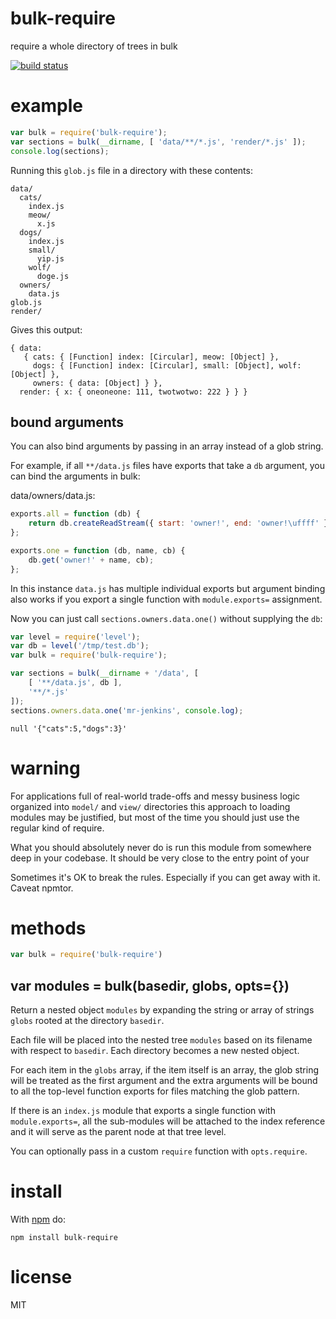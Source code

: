 # bulk-require

require a whole directory of trees in bulk

[![build status](https://secure.travis-ci.org/substack/bulk-require.png)](http://travis-ci.org/substack/bulk-require)

# example

``` js
var bulk = require('bulk-require');
var sections = bulk(__dirname, [ 'data/**/*.js', 'render/*.js' ]);
console.log(sections);
```

Running this `glob.js` file in a directory with these contents:

```
data/
  cats/
    index.js
    meow/
      x.js
  dogs/
    index.js
    small/
      yip.js
    wolf/
      doge.js
  owners/
    data.js
glob.js
render/
```

Gives this output:

```
{ data: 
   { cats: { [Function] index: [Circular], meow: [Object] },
     dogs: { [Function] index: [Circular], small: [Object], wolf: [Object] },
     owners: { data: [Object] } },
  render: { x: { oneoneone: 111, twotwotwo: 222 } } }
```

## bound arguments

You can also bind arguments by passing in an array instead of a glob string.

For example, if all `**/data.js` files have exports that take a `db` argument,
you can bind the arguments in bulk:

data/owners/data.js:

``` js
exports.all = function (db) {
    return db.createReadStream({ start: 'owner!', end: 'owner!\uffff' });
};

exports.one = function (db, name, cb) {
    db.get('owner!' + name, cb);
};
```

In this instance `data.js` has multiple individual exports but argument binding
also works if you export a single function with `module.exports=` assignment.

Now you can just call `sections.owners.data.one()` without supplying the `db`:

``` js
var level = require('level');
var db = level('/tmp/test.db');
var bulk = require('bulk-require');

var sections = bulk(__dirname + '/data', [
    [ '**/data.js', db ],
    '**/*.js'
]);
sections.owners.data.one('mr-jenkins', console.log);
```

```
null '{"cats":5,"dogs":3}'
```

# warning

For applications full of real-world trade-offs and messy business logic
organized into `model/` and `view/` directories  this approach to loading
modules may be justified, but most of the time you should just use the regular
kind of require.

What you should absolutely never do is run this module from somewhere deep in
your codebase. It should be very close to the entry point of your 

Sometimes it's OK to break the rules. Especially if you can get away with it.
Caveat npmtor.

# methods

``` js
var bulk = require('bulk-require')
```

## var modules = bulk(basedir, globs, opts={})

Return a nested object `modules` by expanding the string or array of strings
`globs` rooted at the directory `basedir`.

Each file will be placed into the nested tree `modules` based on its filename
with respect to `basedir`. Each directory becomes a new nested object.

For each item in the `globs` array, if the item itself is an array, the glob
string will be treated as the first argument and the extra arguments will be
bound to all the top-level function exports for files matching the glob pattern.

If there is an `index.js` module that exports a single function with
`module.exports=`, all the sub-modules will be attached to the index reference
and it will serve as the parent node at that tree level. 

You can optionally pass in a custom `require` function with `opts.require`.

# install

With [npm](https://npmjs.org) do:

```
npm install bulk-require
```

# license

MIT
